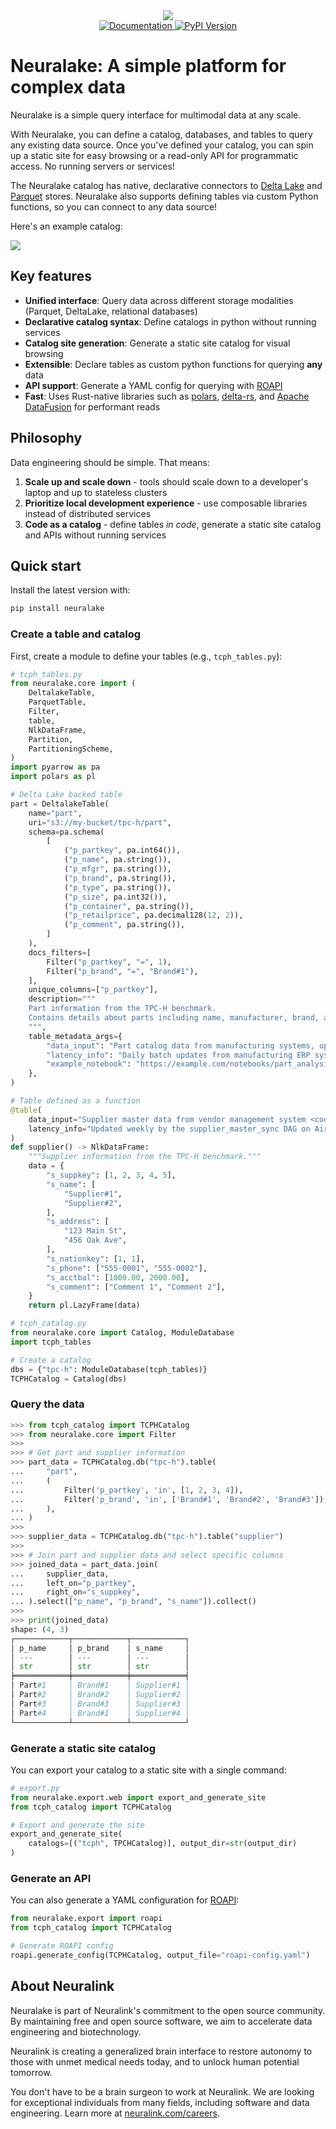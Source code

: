 <!-- Using CSS to hide this on the site, as the logo is already on the nav.-->
<div align="center" class="github-only">
    <img src="images/banner_black.png">
    <br>
    <a href="https://neuralake.io">
        <img src="https://img.shields.io/badge/DOCS-blue?style=for-the-badge" alt="Documentation">
    </a>
    <a href="https://pypi.org/project/neuralake/">
        <img src="https://img.shields.io/pypi/v/neuralake?style=for-the-badge" alt="PyPI Version">
    </a>
</div>

# Neuralake: A simple platform for complex data

Neuralake is a simple query interface for multimodal data at any scale.

With Neuralake, you can define a catalog, databases, and tables to query any existing data source. Once you've defined your catalog, you can spin up a static site for easy browsing or a read-only API for programmatic access. No running servers or services!

The Neuralake catalog has native, declarative connectors to [Delta Lake](https://delta.io/) and [Parquet](https://parquet.apache.org/) stores. Neuralake also supports defining tables via custom Python functions, so you can connect to any data source!

Here's an example catalog:

<div class="github-only">
    <img src="images/catalog.png" />
</div>

<!-- The below comment is replaced by a mkdown hook to insert an iFrame catalog -->
<!-- this is done via hooks because we can't show the iFrame on GitHub, but want to show it on the static site. -->
<!-- mkdocs:iframe -->

## Key features

- **Unified interface**: Query data across different storage modalities (Parquet, DeltaLake, relational databases)
- **Declarative catalog syntax**: Define catalogs in python without running services
- **Catalog site generation**: Generate a static site catalog for visual browsing
- **Extensible**: Declare tables as custom python functions for querying **any** data
- **API support**: Generate a YAML config for querying with [ROAPI](https://github.com/roapi/roapi)
- **Fast**: Uses Rust-native libraries such as [polars](https://github.com/pola-rs/), [delta-rs](https://github.com/delta-io/delta-rs), and [Apache DataFusion](https://github.com/apache/datafusion) for performant reads

## Philosophy
Data engineering should be simple. That means:

1. **Scale up and scale down** - tools should scale down to a developer's laptop and up to stateless clusters
2. **Prioritize local development experience** - use composable libraries instead of distributed services
3. **Code as a catalog** - define tables *in code*, generate a static site catalog and APIs without running services

## Quick start

Install the latest version with:

```bash
pip install neuralake
```

### Create a table and catalog

First, create a module to define your tables (e.g., `tcph_tables.py`):

```python
# tcph_tables.py
from neuralake.core import (
    DeltalakeTable,
    ParquetTable,
    Filter,
    table,
    NlkDataFrame,
    Partition,
    PartitioningScheme,
)
import pyarrow as pa
import polars as pl

# Delta Lake backed table
part = DeltalakeTable(
    name="part",
    uri="s3://my-bucket/tpc-h/part",
    schema=pa.schema(
        [
            ("p_partkey", pa.int64()),
            ("p_name", pa.string()),
            ("p_mfgr", pa.string()),
            ("p_brand", pa.string()),
            ("p_type", pa.string()),
            ("p_size", pa.int32()),
            ("p_container", pa.string()),
            ("p_retailprice", pa.decimal128(12, 2)),
            ("p_comment", pa.string()),
        ]
    ),
    docs_filters=[
        Filter("p_partkey", "=", 1),
        Filter("p_brand", "=", "Brand#1"),
    ],
    unique_columns=["p_partkey"],
    description="""
    Part information from the TPC-H benchmark.
    Contains details about parts including name, manufacturer, brand, and retail price.
    """,
    table_metadata_args={
        "data_input": "Part catalog data from manufacturing systems, updated daily",
        "latency_info": "Daily batch updates from manufacturing ERP system",
        "example_notebook": "https://example.com/notebooks/part_analysis.ipynb",
    },
)

# Table defined as a function
@table(
    data_input="Supplier master data from vendor management system <code>/api/suppliers/master</code> endpoint",
    latency_info="Updated weekly by the supplier_master_sync DAG on Airflow",
)
def supplier() -> NlkDataFrame:
    """Supplier information from the TPC-H benchmark."""
    data = {
        "s_suppkey": [1, 2, 3, 4, 5],
        "s_name": [
            "Supplier#1",
            "Supplier#2",
        ],
        "s_address": [
            "123 Main St",
            "456 Oak Ave",
        ],
        "s_nationkey": [1, 1],
        "s_phone": ["555-0001", "555-0002"],
        "s_acctbal": [1000.00, 2000.00],
        "s_comment": ["Comment 1", "Comment 2"],
    }
    return pl.LazyFrame(data)

```

```python
# tcph_catalog.py
from neuralake.core import Catalog, ModuleDatabase
import tcph_tables

# Create a catalog
dbs = {"tpc-h": ModuleDatabase(tcph_tables)}
TCPHCatalog = Catalog(dbs)
```

### Query the data

```python
>>> from tcph_catalog import TCPHCatalog
>>> from neuralake.core import Filter
>>>
>>> # Get part and supplier information
>>> part_data = TCPHCatalog.db("tpc-h").table(
...     "part",
...     (
...         Filter('p_partkey', 'in', [1, 2, 3, 4]),
...         Filter('p_brand', 'in', ['Brand#1', 'Brand#2', 'Brand#3']),
...     ),
... )
>>>
>>> supplier_data = TCPHCatalog.db("tpc-h").table("supplier")
>>>
>>> # Join part and supplier data and select specific columns
>>> joined_data = part_data.join(
...     supplier_data,
...     left_on="p_partkey",
...     right_on="s_suppkey",
... ).select(["p_name", "p_brand", "s_name"]).collect()
>>>
>>> print(joined_data)
shape: (4, 3)
┌────────────┬────────────┬────────────┐
│ p_name     │ p_brand    │ s_name     │
│ ---        │ ---        │ ---        │
│ str        │ str        │ str        │
╞════════════╪════════════╪════════════╡
│ Part#1     │ Brand#1    │ Supplier#1 │
│ Part#2     │ Brand#2    │ Supplier#2 │
│ Part#3     │ Brand#3    │ Supplier#3 │
│ Part#4     │ Brand#1    │ Supplier#4 │
└────────────┴────────────┴────────────┘
```

### Generate a static site catalog
You can export your catalog to a static site with a single command:

```python
# export.py
from neuralake.export.web import export_and_generate_site
from tcph_catalog import TCPHCatalog

# Export and generate the site
export_and_generate_site(
    catalogs=[("tcph", TPCHCatalog)], output_dir=str(output_dir)
)
```


### Generate an API

You can also generate a YAML configuration for [ROAPI](https://github.com/roapi/roapi):

```python
from neuralake.export import roapi
from tcph_catalog import TCPHCatalog

# Generate ROAPI config
roapi.generate_config(TCPHCatalog, output_file="roapi-config.yaml")
```

## About Neuralink

Neuralake is part of Neuralink's commitment to the open source community. By maintaining free and open source software, we aim to accelerate data engineering and biotechnology.

Neuralink is creating a generalized brain interface to restore autonomy to those with unmet medical needs today, and to unlock human potential tomorrow.

You don't have to be a brain surgeon to work at Neuralink. We are looking for exceptional individuals from many fields, including software and data engineering. Learn more at [neuralink.com/careers](https://neuralink.com/careers/).
